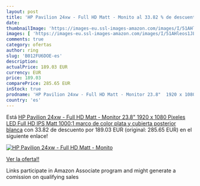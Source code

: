 ```yaml
---
layout: post
title: 'HP Pavilion 24xw - Full HD Matt - Monito al 33.82 % de descuento'
date: 
thumbnailImage: 'https://images-eu.ssl-images-amazon.com/images/I/51AHleos1JL._SL200_.jpg'
images: [ 'https://images-eu.ssl-images-amazon.com/images/I/51AHleos1JL._SL200_.jpg' ]
comments: true
category: ofertas
author: ring
slug: 'B012FU6DOE-es'
description:
actualPrice: 189.03 EUR
currency: EUR
price: 189.03
comparePrice: 285.65 EUR
inStock: true
prodname: 'HP Pavilion 24xw - Full HD Matt - Monitor 23.8"  1920 x 1080 Pixeles  LED  Full HD  IPS  Matt  1000:1   marco de color plata y cubierta posterior blanca'
country: 'es'
---
```


Está [HP Pavilion 24xw - Full HD Matt - Monitor 23.8"  1920 x 1080 Pixeles  LED  Full HD  IPS  Matt  1000:1   marco de color plata y cubierta posterior blanca](https://www.amazon.es/dp/B012FU6DOE/?tag=tolees-21) con 33.82 de descuento por 189.03 EUR (original: 285.65 EUR) en el siguiente enlace!

[![HP Pavilion 24xw - Full HD Matt - Monito](https://images-eu.ssl-images-amazon.com/images/I/51AHleos1JL._SL200_.jpg)](https://www.amazon.es/dp/B012FU6DOE/?tag=tolees-21)

[Ver la oferta!!](https://www.amazon.es/dp/B012FU6DOE/?tag=tolees-21)

Links participate in Amazon Associate program and might generate a comission on qualifying sales


